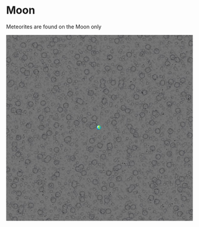 # Moon

Meteorites are found on the Moon only

![Dynmap render of the moon](<../.gitbook/assets/Capture (6).PNG>)

